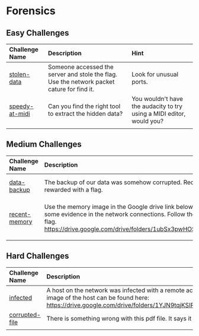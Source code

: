 # Forensics

## Easy Challenges
| Challenge Name  | Description | Hint
|:-- | :-- | :---
| [stolen-data](stolen-data) | Someone accessed the server and stole the flag.  Use the network packet cature for find it. | Look for unusual ports.
| [speedy-at-midi](speedy-at-midi) | Can you find the right tool to extract the hidden data? | You wouldn't have the audacity to try using a MIDI editor, would you?
|  |  |

## Medium Challenges
| Challenge Name  | Description | Hint
|:-- | :-- | :---
| [data-backup](data-backup) | The backup of our data was somehow corrupted.  Recover the data and be rewarded with a flag. | Try a tool a surgeon might use.
| [recent-memory](recent-memory)   | Use the memory image in the Google drive link below.  An attacker left behind some evidence in the network connections.  Follow the attacker's tracks to find the flag. https://drive.google.com/drive/folders/1ubSx3pwHOSZ9oCShHBPToVdHjTev7hXL | Try connecting to the attacker's system.
|  |  |



## Hard Challenges
| Challenge Name  | Description | Hint
|:-- | :-- | :---
| [infected](infected) | A host on the network was infected with a remote access trojan.  A memory image of the host can be found here: https://drive.google.com/drive/folders/1YJN9tqjKSIRcYD3Wb4ZH1xo2DlnCuJEB | No hints.
| [corrupted-file](corrupted-file) | There is something wrong with this pdf file. It says it is corrupted. | No hints.
|  |  |
